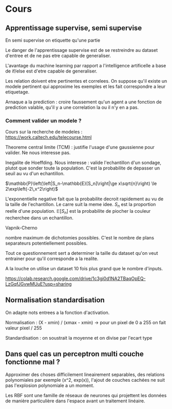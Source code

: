 Cours
===

Apprentissage supervise, semi supervise
---

En semi supervise on etiquette qu'une partie

Le danger de l'apprentissage supervise est de se restreindre
au dataset d'entree et de ne pas etre capable de generaliser.

L'avantage du machine learning par rapport a l'intelligence
artificelle a base de if/else est d'etre capable de generaliser.

Les relation doivent etre pertinentes et correlees. On suppose
qu'il existe un modele pertinent qui approxime
les exemples et les fait correspondre a leur etiquetage.

Arnaque a la prediction : croire faussement qu'un
agent a une fonction de prediction valable, qu'il
y a une correlation la ou il n'y en a pas.

### Comment valider un modele ?

Cours sur la recherche de modeles : https://work.caltech.edu/telecourse.html

Theoreme central limite (TCM) : justifie l'usage d'une gaussienne pour valider. Ne nous interesse pas.

Inegalite de Hoeffding. Nous interesse : valide l'echantillon
d'un sondage, plutot que sonder toute la population.
C'est la probabilite de depasser un seuil au vu d'un echantillon.

$\mathbb{P}\left(\left|S_n-\mathbb{E}[S_n]\right|\ge x\sqrt{n}\right)
\le 2\exp\left(-2\,x^2\right)$

L'exponentielle negative fait que la probabilite decroit rapidement au vu de la taille de l'echantillon. Le carre
suit la meme idee. $S_n$ est la proportion reelle
d'une population. $\mathbb{E}[S_n]$ est la probabilite
de piocher la couleur recherchee dans un echantillon.

Vapnik-Cherno

nombre maximum de dichotomies possibles. C'est le nombre de plans
separateurs potentiellement possibles.

Tout ce questionnement sert a determiner la taille du
dataset qu'on veut entrainer pour qu'il corresponde
a la realite.

A la louche on utilise un dataset 10 fois plus grand
que le nombre d'inputs.

https://colab.research.google.com/drive/1c3gi0d1NA2TBaqOpEQ-LzGqfJGvwMUuE?usp=sharing

Normalisation standardisation
---

On adapte nots entrees a la fonction d'activation.

Normalisation : (X - xmin) / (xmax - xmin) -> pour un pixel de 0 a 255 on fait valeur pixel / 255

Standardisation : on soustrait la moyenne et on divise par l'ecart type

Dans quel cas un perceptron multi couche fonctionne mal ?
---

Approximer des choses difficilement lineairement separables, des relations
polynomiales par exemple (x^2, exp(x)), l'ajout de couches cachées ne suit
pas l'explosion polynomiale a un moment.

Les RBF sont une famille de réseaux de neurones qui projettent
les données de manière particulière dans l'espace avant un traitement
linéaire.
